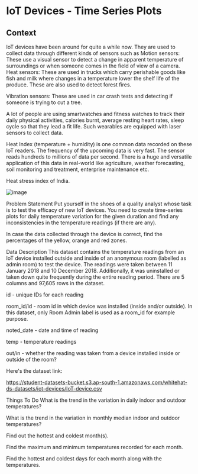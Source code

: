 # IoT Devices - Time Series Plots


## Context

IoT devices have been around for quite a while now. They are used to collect data through different kinds of sensors such as Motion sensors: These use a visual sensor to detect a change in apparent temperature of surroundings or when someone comes in the field of view of a camera. Heat sensors: These are used in trucks which carry perishable goods like fish and milk where changes in a temperature lower the shelf life of the produce. These are also used to detect forest fires.

Vibration sensors: These are used in car crash tests and detecting if someone is trying to cut a tree.

A lot of people are using smartwatches and fitness watches to track their daily physical activities, calories burnt, average resting heart rates, sleep cycle so that they lead a fit life. Such wearables are equipped with laser sensors to collect data.

Heat Index (temperature + humidity) is one common data recorded on these IoT readers. The frequency of the upcoming data is very fast. The sensor reads hundreds to millions of data per second. There is a huge and versatile application of this data in real-world like agriculture, weather forecasting, soil monitoring and treatment, enterprise maintenance etc.

Heat stress index of India.

![image](https://user-images.githubusercontent.com/78560363/230477120-90c85909-04e9-4c31-8342-9879789bdc32.png)

Problem Statement
Put yourself in the shoes of a quality analyst whose task is to test the efficacy of new IoT devices. You need to create time-series plots for daily temperature variation for the given duration and find any inconsistencies in the temperature readings (if there are any).

In case the data collected through the device is correct, find the percentages of the yellow, orange and red zones.

Data Description
This dataset contains the temperature readings from an IoT device installed outside and inside of an anonymous room (labelled as admin room) to test the device. The readings were taken between 11 January 2018 and 10 December 2018. Additionally, it was uninstalled or taken down quite frequently during the entire reading period. There are 5 columns and 97,605 rows in the dataset.

id - unique IDs for each reading

room_id/id - room id in which device was installed (inside and/or outside). In this dataset, only Room Admin label is used as a room_id for example purpose.

noted_date - date and time of reading

temp - temperature readings

out/in - whether the reading was taken from a device installed inside or outside of the room?

Here's the dataset link:

https://student-datasets-bucket.s3.ap-south-1.amazonaws.com/whitehat-ds-datasets/iot-devices/IoT-device.csv

Things To Do
What is the trend in the variation in daily indoor and outdoor temperatures?

What is the trend in the variation in monthly median indoor and outdoor temperatures?

Find out the hottest and coldest month(s).

Find the maximum and minimum temperatures recorded for each month.

Find the hottest and coldest days for each month along with the temperatures.
